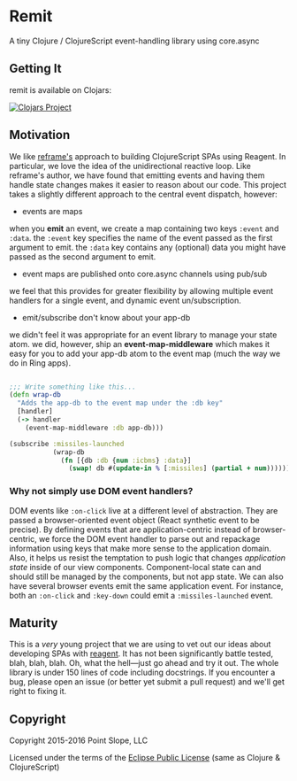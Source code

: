 # Remit

A tiny Clojure / ClojureScript event-handling library using core.async

## Getting It

remit is available on Clojars:

[![Clojars Project](http://clojars.org/pointslope/remit/latest-version.svg)](http://clojars.org/pointslope/remit)

## Motivation

We like [reframe's](https://github.com/Day8/re-frame) approach to building ClojureScript SPAs using Reagent. In particular, we love the idea of the unidirectional reactive loop. Like reframe's author, we have found that emitting events and having them handle state changes makes it easier to reason about our code. This project takes a slightly different approach to the central event dispatch, however:

* events are maps

when you **emit** an event, we create a map containing two keys `:event` and `:data`.
the `:event` key specifies the name of the event passed as the first argument to emit.
the `:data` key contains any (optional) data you might have passed as the second argument
to emit.

* event maps are published onto core.async channels using pub/sub

we feel that this provides for greater flexibility by allowing multiple event handlers for a single event, and dynamic event un/subscription.

* emit/subscribe don't know about your app-db

we didn't feel it was appropriate for an event library to manage your state atom.
we did, however, ship an **event-map-middleware** which makes it easy for you to
add your app-db atom to the event map (much the way we do in Ring apps).

```clojure

;;; Write something like this...
(defn wrap-db
  "Adds the app-db to the event map under the :db key"
  [handler]
  (-> handler
    (event-map-middleware :db app-db)))

(subscribe :missiles-launched
           (wrap-db
             (fn [{db :db {num :icbms} :data}]
               (swap! db #(update-in % [:missiles] (partial + num))))))
```

### Why not simply use DOM event handlers?

DOM events like `:on-click` live at a different level of abstraction. They are passed a browser-oriented event object (React synthetic event to be precise). By defining events that are application-centric instead of browser-centric, we force the DOM event handler to parse out and repackage information using keys that make more sense to the application domain. Also, it helps us resist the temptation to push logic that changes *application state* inside of our view components. Component-local state can and should still be managed by the components, but not app state. We can also have several browser events emit the same application event. For instance, both an `:on-click` and `:key-down` could emit a `:missiles-launched` event.

## Maturity

This is a *very* young project that we are using to vet out our ideas about developing SPAs with [reagent](https://github.com/reagent-project/reagent). It has not been significantly battle tested, blah, blah, blah. Oh, what the hell&mdash;just go ahead and try it out. The whole library is under 150 lines of code including docstrings. If you encounter a bug, please open an issue (or better yet submit a pull request) and we'll get right to fixing it.

## Copyright

Copyright 2015-2016 Point Slope, LLC

Licensed under the terms of the [Eclipse Public License](https://www.eclipse.org/legal/epl-v10.html)
(same as Clojure & ClojureScript)
